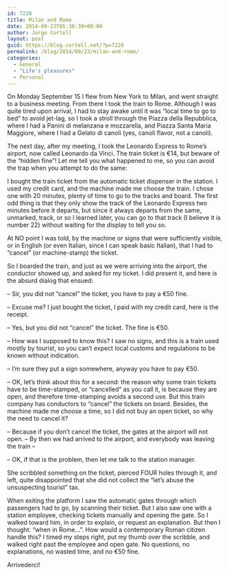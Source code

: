 ```yaml
---
id: 7220
title: Milan and Rome
date: 2014-09-23T05:38:39+00:00
author: Jorge Cortell
layout: post
guid: https://blog.cortell.net/?p=7220
permalink: /blog/2014/09/23/milan-and-rome/
categories:
  - General
  - "Life's pleasures"
  - Personal
---
```

On Monday September 15 I flew from New York to Milan, and went straight to a business meeting. From there I took the train to Rome. Although I was quite tired upon arrival, I had to stay awake until it was “local time to go to bed” to avoid jet-lag, so I took a stroll through the Piazza della Repubblica, where I had a Panini di melanzana e mozzarella, and Piazza Santa Maria Maggiore, where I had a Gelato di canoli (yes, canoli flavor, not a canoli).

The next day, after my meeting, I took the Leonardo Express to Rome’s airport, now called Leonardo da Vinci. The train ticket is €14, but beware of the “hidden fine”! Let me tell you what happened to me, so you can avoid the trap when you attempt to do the same:
  
I bought the train ticket from the automatic ticket dispenser in the station. I used my credit card, and the machine made me choose the train. I chose one with 20 minutes, plenty of time to go to the tracks and board. The first odd thing is that they only show the track of the Leonardo Express two minutes before it departs, but since it always departs from the same, unmarked, track, or so I learned later, you can go to that track (I believe it is number 22) without waiting for the display to tell you so.
  
At NO point I was told, by the machine or signs that were sufficiently visible, or in English (or even Italian, since I can speak basic Italian), that I had to “cancel” (or machine-stamp) the ticket.
  
So I boarded the train, and just as we were arriving into the airport, the conductor showed up, and asked for my ticket. I did present it, and here is the absurd dialog that ensued:

– Sir, you did not “cancel” the ticket, you have to pay a €50 fine.
  
– Excuse me? I just bought the ticket, I paid with my credit card, here is the receipt.
  
– Yes, but you did not “cancel” the ticket. The fine is €50.
  
– How was I supposed to know this? I saw no signs, and this is a train used mostly by tourist, so you can’t expect local customs and regulations to be known without indication.
  
– I’m sure they put a sign somewhere, anyway you have to pay €50.
  
– OK, let’s think about this for a second: the reason why some train tickets have to be time-stamped, or “cancelled” as you call it, is because they are open, and therefore time-stamping avoids a second use. But this train company has conductors to “cancel” the tickets on board. Besides, the machine made me choose a time, so I did not buy an open ticket, so why the need to cancel it?
  
– Because if you don’t cancel the ticket, the gates at the airport will not open. – By then we had arrived to the airport, and everybody was leaving the train –
  
– OK, if that is the problem, then let me talk to the station manager.

She scribbled something on the ticket, pierced FOUR holes through it, and left, quite disappointed that she did not collect the “let’s abuse the unsuspecting tourist” tax.

When exiting the platform I saw the automatic gates through which passengers had to go, by scanning their ticket. But I also saw one with a station employee, checking tickets manually and opening the gate. So I walked toward him, in order to explain, or request an explanation. But then I thought: “when in Rome…”. How would a contemporary Roman citizen handle this? I timed my steps right, put my thumb over the scribble, and walked right past the employee and open gate. No questions, no explanations, no wasted time, and no €50 fine.
  
Arrivederci!